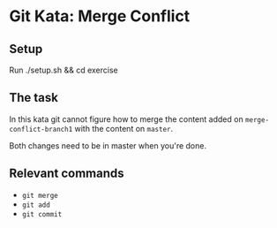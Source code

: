 # Git Kata: Merge Conflict
## Setup
Run ./setup.sh && cd exercise

## The task
In this kata git cannot figure how to merge the content added on `merge-conflict-branch1` with the content on `master`.

Both changes need to be in master when you're done.

## Relevant commands
- `git merge`
- `git add`
- `git commit`
